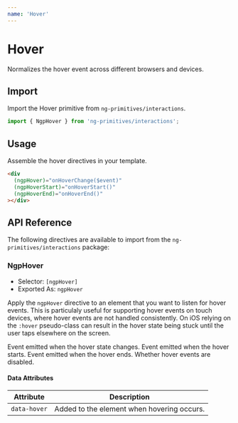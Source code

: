 ```yaml
---
name: 'Hover'
---
```


# Hover

Normalizes the hover event across different browsers and devices.

<docs-example name="hover"></docs-example>

## Import

Import the Hover primitive from `ng-primitives/interactions`.

```ts
import { NgpHover } from 'ng-primitives/interactions';
```

## Usage

Assemble the hover directives in your template.

```html
<div
  (ngpHover)="onHoverChange($event)"
  (ngpHoverStart)="onHoverStart()"
  (ngpHoverEnd)="onHoverEnd()"
></div>
```

## API Reference

The following directives are available to import from the `ng-primitives/interactions` package:

### NgpHover

- Selector: `[ngpHover]`
- Exported As: `ngpHover`

Apply the `ngpHover` directive to an element that you want to listen for hover events. This is particulaly useful for supporting hover events on touch devices, where hover events are not handled consistently. On iOS relying on the `:hover` pseudo-class can result in the hover state being stuck until the user taps elsewhere on the screen.

<response-field name="ngpHover" type="OutputEmitterRef<boolean>">
  Event emitted when the hover state changes.
</response-field>

<response-field name="ngpHoverStart" type="OutputEmitterRef<void>">
  Event emitted when the hover starts.
</response-field>

<response-field name="ngpHoverEnd" type="OutputEmitterRef<void>">
  Event emitted when the hover ends.
</response-field>

<response-field name="ngpHoverDisabled" type="boolean" default="false">
  Whether hover events are disabled.
</response-field>

#### Data Attributes

| Attribute    | Description                                |
| ------------ | ------------------------------------------ |
| `data-hover` | Added to the element when hovering occurs. |
